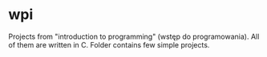 # wpi
Projects from "introduction to programming" (wstęp do programowania).
All of them are written in C. Folder contains few simple projects.


